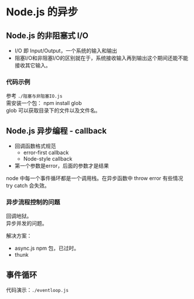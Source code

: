 # Node.js 的异步

## Node.js 的非阻塞式 I/O

- I/O 即 Input/Output，一个系统的输入和输出
- 阻塞I/O和非阻塞I/O的区别就在于，系统接收输入再到输出这个期间还能不能接收其它输入。

### 代码示例

参考 `./阻塞与非阻塞IO.js`  
需安装一个包： npm install glob  
glob 可以获取目录下的文件以及文件名。

## Node.js 异步编程 - callback

- 回调函数格式规范
  - error-first callback
  - Node-style callback
- 第一个参数是error，后面的参数才是结果

node 中每一个事件循环都是一个调用栈。在异步函数中 throw error 有些情况 try catch 会失效。

### 异步流程控制的问题

回调地狱。  
异步并发的问题。  

解决方案：

- async.js npm 包，已过时。
- thunk

## 事件循环

代码演示：`./eventloop.js`  